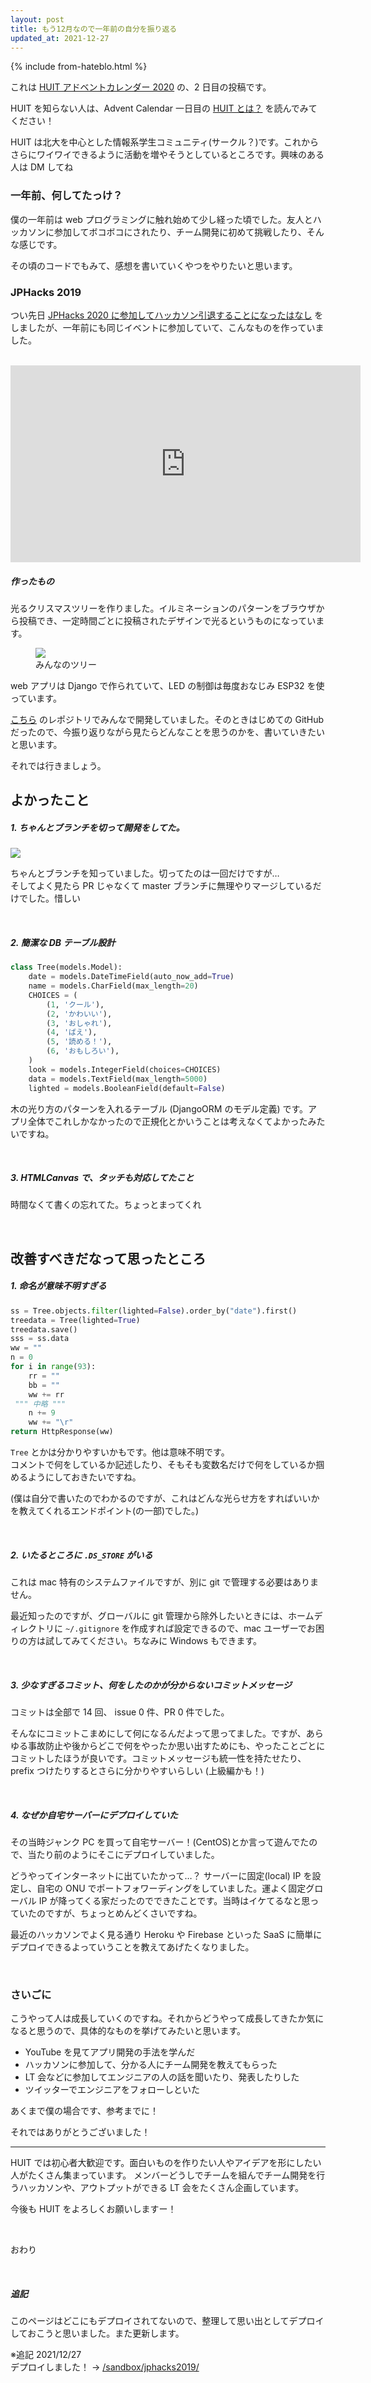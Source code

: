 ```yaml
---
layout: post
title: もう12月なので一年前の自分を振り返る
updated_at: 2021-12-27
---
```


{% include from-hateblo.html %}

これは [HUIT アドベントカレンダー 2020](https://qiita.com/advent-calendar/2020/huit) の、2 日目の投稿です。

HUIT を知らない人は、Advent Calendar 一日目の [HUIT とは？](https://huitclub.hatenablog.com/entry/2020/12/01/060537) を読んでみてください！

HUIT は北大を中心とした情報系学生コミュニティ(サークル？)です。これからさらにワイワイできるように活動を増やそうとしているところです。興味のある人は DM してね

### 一年前、何してたっけ？

僕の一年前は web プログラミングに触れ始めて少し経った頃でした。友人とハッカソンに参加してボコボコにされたり、チーム開発に初めて挑戦したり、そんな感じです。

その頃のコードでもみて、感想を書いていくやつをやりたいと思います。

### JPHacks 2019

つい先日 [JPHacks 2020 に参加してハッカソン引退することになったはなし](https://takapitech.hatenablog.com/entry/2020/11/29/181159) をしましたが、一年前にも同じイベントに参加していて、こんなものを作っていました。

<br>

<iframe width="560" height="315" src="https://www.youtube.com/embed/fmRMO4Vgc8I" title="YouTube video player" frameborder="0" allow="accelerometer; autoplay; clipboard-write; encrypted-media; gyroscope; picture-in-picture" allowfullscreen></iframe>

##### 作ったもの

光るクリスマスツリーを作りました。イルミネーションのパターンをブラウザから投稿でき、一定時間ごとに投稿されたデザインで光るというものになっています。

<figure class="figure-image figure-image-fotolife" title="みんなのツリー">
<img src="/assets/2020/dodekamin-tree.jpg" />
<figcaption>みんなのツリー</figcaption></figure>

web アプリは Django で作られていて、LED の制御は毎度おなじみ ESP32 を使っています。

[こちら](https://github.com/jphacks/SP_1906) のレポジトリでみんなで開発していました。そのときはじめての GitHub だったので、今振り返りながら見たらどんなことを思うのかを、書いていきたいと思います。

それでは行きましょう。

## よかったこと

##### 1. ちゃんとブランチを切って開発をしてた。

<img src="/assets/2020/git-graph.png" />

ちゃんとブランチを知っていました。切ってたのは一回だけですが…  
そしてよく見たら PR じゃなくて master ブランチに無理やりマージしているだけでした。惜しい

<br>

##### 2. 簡潔な DB テーブル設計

```python
class Tree(models.Model):
    date = models.DateTimeField(auto_now_add=True)
    name = models.CharField(max_length=20)
    CHOICES = (
        (1, 'クール'),
        (2, 'かわいい'),
        (3, 'おしゃれ'),
        (4, 'ばえ'),
        (5, '読める！'),
        (6, 'おもしろい'),
    )
    look = models.IntegerField(choices=CHOICES)
    data = models.TextField(max_length=5000)
    lighted = models.BooleanField(default=False)
```

木の光り方のパターンを入れるテーブル (DjangoORM のモデル定義) です。アプリ全体でこれしかなかったので正規化とかいうことは考えなくてよかったみたいですね。

<br>

##### 3. HTMLCanvas で、タッチも対応してたこと

時間なくて書くの忘れてた。ちょっとまってくれ

<br>

## 改善すべきだなって思ったところ

##### 1. 命名が意味不明すぎる

```python
ss = Tree.objects.filter(lighted=False).order_by("date").first()
treedata = Tree(lighted=True)
treedata.save()
sss = ss.data
ww = ""
n = 0
for i in range(93):
    rr = ""
    bb = ""
    ww += rr
 """ 中略 """
    n += 9
    ww += "\r"
return HttpResponse(ww)
```

`Tree` とかは分かりやすいかもです。他は意味不明です。  
コメントで何をしているか記述したり、そもそも変数名だけで何をしているか掴めるようにしておきたいですね。

(僕は自分で書いたのでわかるのですが、これはどんな光らせ方をすればいいかを教えてくれるエンドポイント(の一部)でした。)

<br>

##### 2. いたるところに `.DS_STORE` がいる

これは mac 特有のシステムファイルですが、別に git で管理する必要はありません。

最近知ったのですが、グローバルに git 管理から除外したいときには、ホームディレクトリに `~/.gitignore` を作成すれば設定できるので、mac ユーザーでお困りの方は試してみてください。ちなみに Windows もできます。

<br>

##### 3. 少なすぎるコミット、何をしたのかが分からないコミットメッセージ

コミットは全部で 14 回、 issue 0 件、PR 0 件でした。

そんなにコミットこまめにして何になるんだよって思ってました。ですが、あらゆる事故防止や後からどこで何をやったか思い出すためにも、やったことごとにコミットしたほうが良いです。コミットメッセージも統一性を持たせたり、prefix つけたりするとさらに分かりやすいらしい (上級編かも！)

<br>

##### 4. なぜか自宅サーバーにデプロイしていた

その当時ジャンク PC を買って自宅サーバー！(CentOS)とか言って遊んでたので、当たり前のようにそこにデプロイしていました。

どうやってインターネットに出ていたかって…？ サーバーに固定(local) IP を設定し、自宅の ONU でポートフォワーディングをしていました。運よく固定グローバル IP が降ってくる家だったのでできたことです。当時はイケてるなと思っていたのですが、ちょっとめんどくさいですね。

最近のハッカソンでよく見る通り Heroku や Firebase といった SaaS に簡単にデプロイできるよっていうことを教えてあげたくなりました。

<br>

### さいごに

こうやって人は成長していくのですね。それからどうやって成長してきたか気になると思うので、具体的なものを挙げてみたいと思います。

- YouTube を見てアプリ開発の手法を学んだ
- ハッカソンに参加して、分かる人にチーム開発を教えてもらった
- LT 会などに参加してエンジニアの人の話を聞いたり、発表したりした
- ツイッターでエンジニアをフォローしといた

あくまで僕の場合です、参考までに！

それではありがとうございました！

---

HUIT では初心者大歓迎です。面白いものを作りたい人やアイデアを形にしたい人がたくさん集まっています。 メンバーどうしでチームを組んでチーム開発を行うハッカソンや、アウトプットができる LT 会をたくさん企画しています。

今後も HUIT をよろしくお願いしますー！

<br>

おわり

<br>

##### 追記

このページはどこにもデプロイされてないので、整理して思い出としてデプロイしておこうと思いました。また更新します。

※追記 2021/12/27  
デプロイしました！ → [/sandbox/jphacks2019/](/sandbox/jphacks2019/)

